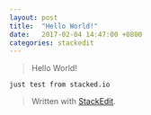 ```yaml
---
layout: post
title:  "Hello World!"
date:   2017-02-04 14:47:00 +0800
categories: stackedit 
---
```


> Hello World!

	just test from stacked.io


> Written with [StackEdit](https://stackedit.io/).
